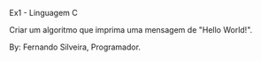 
Ex1 - Linguagem C

Criar um algoritmo que imprima uma mensagem de "Hello World!".

By: Fernando Silveira, Programador.



